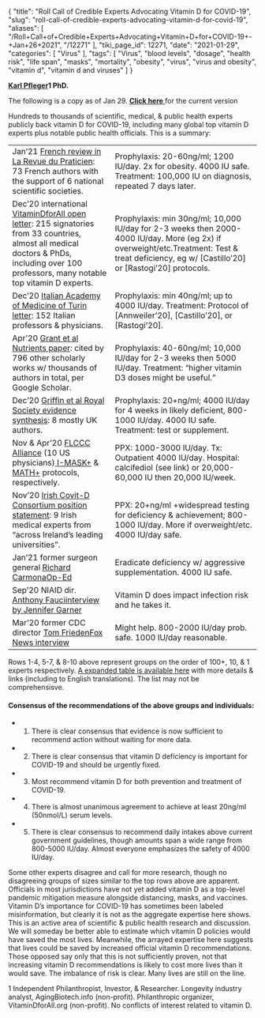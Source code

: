 {
    "title": "Roll Call of Credible Experts Advocating Vitamin D for COVID-19",
    "slug": "roll-call-of-credible-experts-advocating-vitamin-d-for-covid-19",
    "aliases": [
        "/Roll+Call+of+Credible+Experts+Advocating+Vitamin+D+for+COVID-19+-+Jan+26+2021",
        "/12271"
    ],
    "tiki_page_id": 12271,
    "date": "2021-01-29",
    "categories": [
        "Virus"
    ],
    "tags": [
        "Virus",
        "blood levels",
        "dosage",
        "health risk",
        "life span",
        "masks",
        "mortality",
        "obesity",
        "virus",
        "virus and obesity",
        "vitamin d",
        "vitamin d and viruses"
    ]
}


**[Karl Pfleger](https://www.linkedin.com/in/karl-pfleger-955085159/)1 PhD.** 

The following is a copy as of Jan 29. [ **Click here** ](https://groups.google.com/g/vitamindcovid19/c/vKJ2AxdVsS0/m/vUYdmhpLBAAJ) for the current version

Hundreds to thousands of scientific, medical, & public health experts publicly back vitamin D for COVID-19, including many global top vitamin D experts plus notable public health officials. This is a summary:

| | |
| --- | --- |
| Jan’21 [French review in La Revue du Praticien](https://www.larevuedupraticien.fr/article/effet-benefique-de-la-vitamine-d-dans-la-covid-quelles-sont-les-donnees): 73 French authors with the support of 6 national scientific societies. | Prophylaxis: 20-60ng/ml; 1200 IU/day. 2x for obesity. 4000 IU safe. Treatment: 100,000 IU  on diagnosis, repeated 7 days later. |
| Dec’20 international[ ](https://vitamindforall.org/letter.html)[VitaminDforAll open letter](https://vitamindforall.org/letter.html): 215 signatories from 33 countries, almost all medical doctors & PhDs, including over 100 professors, many notable top vitamin D experts. | Prophylaxis: min 30ng/ml; 10,000 IU/day for 2-3 weeks then 2000-4000 IU/day. More (eg 2x) if overweight/etc.Treatment: Test & treat deficiency, eg w/ <span>[Castillo’20]</span> or <span>[Rastogi’20]</span> protocols. |
| Dec’20 [Italian Academy of Medicine of Turin letter](https://www.accademiadimedicina.unito.it/attivita/altro/317-vitamina-d-nella-prevenzione-e-nel-trattamento-del-covid-19-nuove-evidenze.html): 152 Italian professors & physicians. | Prophylaxis: min 40ng/ml; up to 4000 IU/day. Treatment: Protocol of <span>[Annweiler’20]</span>, <span>[Castillo’20]</span>, or <span>[Rastogi’20]</span>. |
| Apr’20 [Grant et al Nutrients paper](https://www.mdpi.com/2072-6643/12/4/988): cited by 796 other scholarly works w/ thousands of authors in total, per Google Scholar. | Prophylaxis: 40-60ng/ml; 10,000 IU/day for 2-3 weeks then 5000 IU/day. Treatment: “higher vitamin D3 doses might be useful.” |
| Dec’20 [Griffin et al Royal Society evidence synthesis](https://royalsocietypublishing.org/doi/full/10.1098/rsos.201912): 8 mostly UK authors. | Prophylaxis: 20+ng/ml; 4000 IU/day for 4 weeks in likely deficient, 800-1000 IU/day. 4000 IU safe. Treatment: test or supplement. |
| Nov & Apr’20 [FLCCC Alliance](https://covid19criticalcare.com/) (10 US physicians)[ ](https://covid19criticalcare.com/wp-content/uploads/2020/11/FLCCC-Alliance-I-MASKplus-Protocol-ENGLISH.pdf)[I-MASK+](https://covid19criticalcare.com/wp-content/uploads/2020/11/FLCCC-Alliance-I-MASKplus-Protocol-ENGLISH.pdf) &[ ](https://covid19criticalcare.com/wp-content/uploads/2021/01/FLCCC-Alliance-MATHplus-Protocol-ENGLISH.pdf)[MATH+](https://covid19criticalcare.com/wp-content/uploads/2021/01/FLCCC-Alliance-MATHplus-Protocol-ENGLISH.pdf) protocols, respectively. | PPX: 1000-3000 IU/day. Tx: Outpatient 4000 IU/day. Hospital: calcifediol (see link) or 20,000-60,000 IU then 20,000 IU/week. |
| Nov’20 [Irish Covit-D Consortium position statement](https://www.ncbi.nlm.nih.gov/pmc/articles/PMC7679797/): 9 Irish medical experts from “across Ireland’s leading universities”. | PPX: 20+ng/ml +widespread testing for deficiency & achievement; 800-1000 IU/day. More if overweight/etc. 4000 IU/day safe. |
| Jan’21 former surgeon general [Richard Carmona](https://www.medpagetoday.com/infectiousdisease/covid19/90530)[Op-Ed](https://www.medpagetoday.com/infectiousdisease/covid19/90530) | Eradicate deficiency w/ aggressive supplementation. 4000 IU safe. |
| Sep’20 NIAID dir. [Anthony Fauci](https://www.cnbc.com/2020/09/14/supplements-white-house-advisor-fauci-takes-every-day-to-help-keep-his-immune-system-healthy.html)[interview by Jennifer Garner](https://www.cnbc.com/2020/09/14/supplements-white-house-advisor-fauci-takes-every-day-to-help-keep-his-immune-system-healthy.html) | Vitamin D does impact infection risk and he takes it. |
| Mar’20 former CDC director [Tom Frieden](https://www.foxnews.com/opinion/former-cdc-chief-tom-frieden-coronavirus-risk-may-be-reduced-with-vitamin-d)[Fox News interview](https://www.foxnews.com/opinion/former-cdc-chief-tom-frieden-coronavirus-risk-may-be-reduced-with-vitamin-d) | Might help. 800-2000 IU/day prob. safe. 1000 IU/day reasonable. |

Rows 1-4, 5-7, & 8-10 above represent groups on the order of 100+, 10, & 1 experts respectively. [A expanded table is available here](https://docs.google.com/spreadsheets/d/1KidU3MT77QHfjsJfO9kkZJMBZBmV3rYD_asdzhx3jQY/edit?usp=sharing) with more details & links (including to English translations). The list may not be comprehensisve.

#### Consensus of the recommendations of the above groups and individuals:

* 1. There is clear consensus that evidence is now sufficient to recommend action without waiting for more data.

* 2. There is clear consensus that vitamin D deficiency is important for COVID-19 and should be urgently fixed.

* 3. Most recommend vitamin D for both prevention and treatment of COVID-19.

* 4. There is almost unanimous agreement to achieve at least 20ng/ml (50nmol/L) serum levels.

* 5. There is clear consensus to recommend daily intakes above current government guidelines, though amounts span a wide range from 800-5000 IU/day. Almost everyone emphasizes the safety of 4000 IU/day.

Some other experts disagree and call for more research, though no disagreeing groups of sizes similar to the top rows above are apparent. Officials in most jurisdictions have not yet added vitamin D as a top-level pandemic mitigation measure alongside distancing, masks, and vaccines. Vitamin D’s importance for COVID-19 has sometimes been labeled misinformation, but clearly it is not as the aggregate expertise here shows. This is an active area of scientific & public health research and discussion. We will someday be better able to estimate which vitamin D policies would have saved the most lives. Meanwhile, the arrayed expertise here suggests that lives could be saved by increased official vitamin D recommendations. Those opposed say only that this is not sufficiently proven, not that increasing vitamin D recommendations is likely to cost more lives than it would save. The imbalance of risk is clear. Many lives are still on the line.

1 Independent Philanthropist, Investor, & Researcher. Longevity industry analyst, AgingBiotech.info (non-profit). Philanthropic organizer, VitaminDforAll.org (non-profit). No conflicts of interest related to vitamin D.